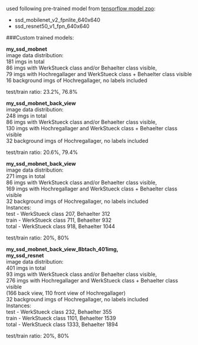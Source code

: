 used following pre-trained model from [tensorflow model zoo](https://github.com/tensorflow/models/blob/master/research/object_detection/g3doc/tf2_detection_zoo.md):
* ssd_mobilenet_v2_fpnlite_640x640
* ssd_resnet50_v1_fpn_640x640

###Custom trained models:

**my_ssd_mobnet**\
image data distribution:\
181 imgs in total\
86 imgs with WerkStueck class and/or Behaelter class visible,\
79 imgs with Hochregallager and WerkStueck class + Behaelter class visible\
16 background imgs of Hochregallager, no labels included

test/train ratio: 23.2%, 76.8%


**my_ssd_mobnet_back_view**\
image data distribution:\
248 imgs in total\
86 imgs with WerkStueck class and/or Behaelter class visible,\
130 imgs with Hochregallager and WerkStueck class + Behaelter class visible\
32 background imgs of Hochregallager, no labels included

test/train ratio: 20.6%, 79.4%


**my_ssd_mobnet_back_view**\
image data distribution:\
271 imgs in total\
86 imgs with WerkStueck class and/or Behaelter class visible,\
169 imgs with Hochregallager and WerkStueck class + Behaelter class visible\
32 background imgs of Hochregallager, no labels included\
Instances:\
test -   WerkStueck class 207, Behaelter 312\
train - WerkStueck class 711, Behaelter 932\
total - WerkStueck class 918, Behaelter 1044

test/train ratio: 20%, 80%


**my_ssd_mobnet_back_view_8btach_401img,**\
**my_ssd_resnet**\
image data distribution:\
401 imgs in total\
93 imgs with WerkStueck class and/or Behaelter class visible,\
276 imgs with Hochregallager and WerkStueck class + Behaelter class visible\
(166 back view, 110 front view of Hochregallager)\
32 background imgs of Hochregallager, no labels included\
Instances:\
test -   WerkStueck class 232, Behaelter 355\
train - WerkStueck class 1101, Behaelter 1539\
total - WerkStueck class 1333, Behaelter 1894

test/train ratio: 20%, 80%
